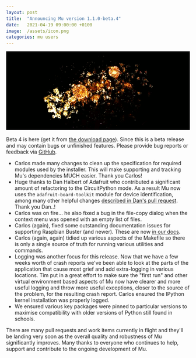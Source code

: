 ```yaml
---
layout: post
title:  "Announcing Mu version 1.1.0-beta.4"
date:   2021-04-19 09:00:00 +0100
image:  /assets/icon.png
categories: mu users 
---
```


<img src="/assets/fireworks2.gif"/>

Beta 4 is here (get it from [the download page](https://codewith.mu/en/download)).
Since this is a beta release and may contain bugs or unfinished features.
Please provide bug reports or feedback via [GitHub](https://github.com/mu-editor/mu/issues/new).

* Carlos made many changes to clean up the specification for required modules
  used by the installer. This will make supporting and tracking Mu's
  dependencies MUCH easier. Thank you Carlos!
* Huge thanks to Dan Halbert of Adafruit who contributed a significant amount
  of refactoring to the CircuitPython mode. As a result Mu now uses the
  `adafruit-board-toolkit` module for device identification, among many other
  helpful changes
  [described in Dan's pull request](https://github.com/mu-editor/mu/pull/1371).
  Thank you Dan..!
* Carlos was on fire... he also fixed a bug in the file-copy dialog when the
  context menu was opened with an empty list of files.
* Carlos (again), fixed some outstanding documentation issues for supporting
  Raspbian Buster (and newer). These are now [in our docs](https://mu.rtfd.io/).
* Carlos (again, again) tidied up various aspects of the Makefile so there is
  only a single source of truth for running various utilities and commands.
* Logging was another focus for this release. Now that we have a few weeks
  worth of crash reports we've been able to look at the parts of the
  application that cause most grief and add extra-logging in various locations.
  Tim put in a great effort to make sure the "first run" and other virtual
  environment based aspects of Mu now have clearer and more useful logging and
  throw more useful exceptions, closer to the source of the problem, for the
  resulting crash report. Carlos ensured the IPython kernel installation was
  properly logged.
* We ensured various key packages were pinned to particular versions to
  maximise compatibility with older versions of Python still found in schools.

There are many pull requests and work items currently in flight and they'll be
landing very soon as the overall quality and robustness of Mu significantly
improves. Many thanks to everyone who continues to help, support and contribute
to the ongoing development of Mu.
